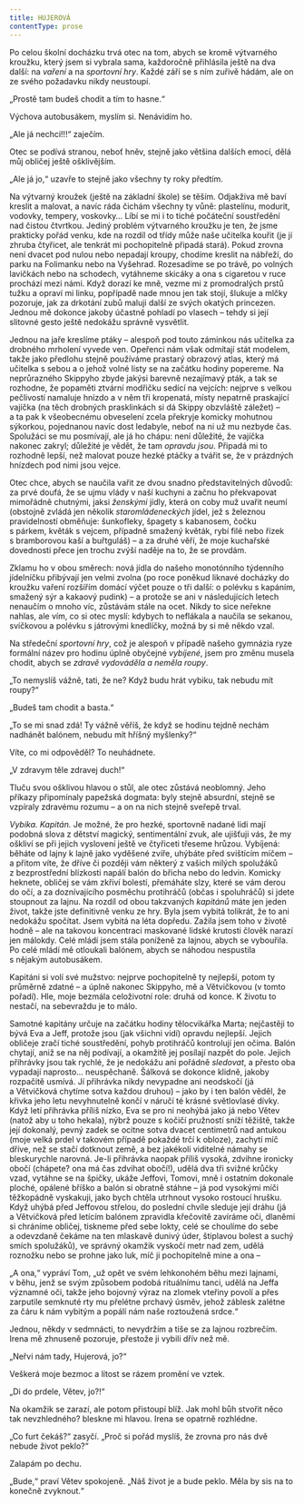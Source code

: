 ```yaml
---
title: HUJEROVÁ
contentType: prose
---
```


Po celou školní docházku trvá otec na tom, abych se kromě výtvarného kroužku, který jsem si vybrala sama, každoročně přihlásila ještě na dva další: na _vaření_ a na _sportovní hry_. Každé září se s ním zuřivě hádám, ale on ze svého požadavku nikdy neustoupí.

„Prostě tam budeš chodit a tím to hasne.“

Výchova autobusákem, myslím si. Nenávidím ho.

„Ale já nechci!!!“ zaječím.

Otec se podívá stranou, neboť hněv, stejně jako většina dalších emocí, dělá můj obličej ještě ošklivějším.

„Ale já jo,“ uzavře to stejně jako všechny ty roky předtím.

  

Na výtvarný kroužek (ještě na základní škole) se těším. Odjakživa mě baví kreslit a malovat, a navíc ráda čichám všechny ty vůně: plastelínu, modurit, vodovky, tempery, voskovky… Líbí se mi i to tiché počáteční soustředění nad čistou čtvrtkou. Jediný problém výtvarného kroužku je ten, že jsme prakticky pořád venku, kde na rozdíl od třídy může naše učitelka kouřit (je jí zhruba čtyřicet, ale tenkrát mi pochopitelně připadá stará). Pokud zrovna není dvacet pod nulou nebo nepadají kroupy, chodíme kreslit na nábřeží, do parku na Folimanku nebo na Vyšehrad. Rozesadíme se po trávě, po volných lavičkách nebo na schodech, vytáhneme skicáky a ona s cigaretou v ruce prochází mezi námi. Když dorazí ke mně, vezme mi z promodralých prstů tužku a opraví mi linku, popřípadě nade mnou jen tak stojí, šlukuje a mlčky pozoruje, jak za drkotání zubů maluji další ze svých okatých princezen. Jednou mě dokonce jakoby účastně pohladí po vlasech – tehdy si její slitovné gesto ještě nedokážu správně vysvětlit.

  

Jednou na jaře kreslíme ptáky – alespoň pod touto záminkou nás učitelka za drobného mrholení vyvede ven. Opeřenci nám však odmítají stát modelem, takže jako předlohu stejně používáme prastarý obrazový atlas, který má učitelka s sebou a o jehož volné listy se na začátku hodiny popereme. Na neprůrazného Skippyho zbyde jakýsi barevně nezajímavý pták, a tak se rozhodne, že popaměti ztvární modřičku sedící na vejcích: nejprve s velkou pečlivostí namaluje hnízdo a v něm tři kropenatá, místy nepatrně praskající vajíčka (na těch drobných prasklinkách si dá Skippy obzvláště záležet) – a ta pak k všeobecnému obveselení zcela překryje komicky mohutnou sýkorkou, pojednanou navíc dost ledabyle, neboť na ni už mu nezbyde čas. Spolužáci se mu posmívají, ale já ho chápu: není důležité, že vajíčka nakonec zakryl; důležité je vědět, že tam _opravdu jsou_. Připadá mi to rozhodně lepší, než malovat pouze hezké ptáčky a tvářit se, že v prázdných hnízdech pod nimi jsou vejce.

  

Otec chce, abych se naučila vařit ze dvou snadno představitelných důvodů: za prvé doufá, že se ujmu vlády v naší kuchyni a začnu ho překvapovat mimořádně chutnými, jaksi _ženskými_ jídly, která on coby muž uvařit neumí (obstojně zvládá jen několik _staromládeneckých_ jídel, jež s železnou pravidelností obměňuje: šunkofleky, špagety s kabanosem, čočku s párkem, květák s vejcem, případně smažený květák, rybí filé nebo řízek s bramborovou kaší a buřtguláš) – a za druhé věří, že moje kuchařské dovednosti přece jen trochu zvýší naděje na to, že se provdám.

Zklamu ho v obou směrech: nová jídla do našeho monotónního týdenního jídelníčku přibývají jen velmi zvolna (po roce poněkud liknavé docházky do kroužku vaření rozšířím domácí výčet pouze o tři další: o polévku s kapáním, smažený sýr a kakaový pudink) – a protože se ani v následujících letech nenaučím o mnoho víc, zůstávám stále na ocet. Nikdy to sice neřekne nahlas, ale vím, co si otec myslí: kdybych to neflákala a naučila se sekanou, svíčkovou a polévku s játrovými knedlíčky, možná by si mě někdo vzal.

  

Na středeční _sportovní hry_, což je alespoň v případě našeho gymnázia ryze formální název pro hodinu úplně obyčejné _vybíjené_, jsem pro změnu musela chodit, abych se _zdravě vydováděla a_ _neměla roupy_.

„To nemyslíš vážně, tati, že ne? Když budu hrát vybiku, tak nebudu mít roupy?“

„Budeš tam chodit a basta.“

„To se mi snad zdá! Ty vážně věříš, že když se hodinu tejdně nechám nadhánět balónem, nebudu mít hříšný myšlenky?“

Víte, co mi odpověděl? To neuhádnete.

„V zdravym těle zdravej duch!“

Tluču svou ošklivou hlavou o stůl, ale otec zůstává neoblomný. Jeho příkazy připomínaly papežská dogmata: byly stejně absurdní, stejně se vzpíraly zdravému rozumu – a on na nich stejně sveřepě trval.

  

_Vybika. Kapitán._ Je možné, že pro hezké, sportovně nadané lidi mají podobná slova z dětství magický, sentimentální zvuk, ale ujišťuji vás, že my oškliví se při jejich vyslovení ještě ve čtyřiceti třeseme hrůzou. Vybíjená: běháte od lajny k lajně jako vyděšené zvíře, uhýbáte před svištícím míčem – a přitom víte, že dříve či později vám některý z vašich milých spolužáků z bezprostřední blízkosti napálí balón do břicha nebo do ledvin. Komicky heknete, obličej se vám zkřiví bolestí, přemáháte slzy, které se vám derou do očí, a za doznívajícího posměchu protihráčů (občas i spoluhráčů) si jdete stoupnout za lajnu. Na rozdíl od obou takzvaných _kapitánů_ máte jen jeden život, takže jste definitivně venku ze hry. Byla jsem vybitá tolikrát, že to ani nedokážu spočítat. Jsem vybitá na léta dopředu. Zažila jsem toho v životě hodně – ale na takovou koncentraci maskované lidské krutosti člověk narazí jen málokdy. Celé mládí jsem stála poníženě za lajnou, abych se vybouřila. Po celé mládí mě otloukali balónem, abych se náhodou nespustila s nějakým autobusákem.

  

Kapitáni si volí své mužstvo: nejprve pochopitelně ty nejlepší, potom ty průměrně zdatné – a úplně nakonec Skippyho, mě a Větvičkovou (v tomto pořadí). Hle, moje bezmála celoživotní role: druhá od konce. K životu to nestačí, na sebevraždu je to málo.

Samotné kapitány určuje na začátku hodiny tělocvikářka Marta; nejčastěji to bývá Eva a Jeff, protože jsou (jak všichni vidí) opravdu nejlepší. Jejich obličeje zračí tiché soustředění, pohyb protihráčů kontrolují jen očima. Balón chytají, aniž se na něj podívají, a okamžitě jej posílají nazpět do pole. Jejich přihrávky jsou tak rychlé, že je nedokážu ani pořádně _sledovat_, a přesto oba vypadají naprosto… neuspěchaně. Šálková se dokonce klidně, jakoby rozpačitě usmívá. Jí přihrávka nikdy nevypadne ani neodskočí (já a Větvičková chytíme sotva každou druhou) – jako by i ten balón věděl, že křivka jeho letu nevyhnutelně končí v náručí té krásné světlovlasé dívky. Když letí přihrávka příliš nízko, Eva se pro ni neohýbá jako já nebo Větev (natož aby u toho hekala), nýbrž pouze s kočičí pružností sníží těžiště, takže její dokonalý, pevný zadek se ocitne sotva dvacet centimetrů nad antukou (moje velká prdel v takovém případě pokaždé trčí k obloze), zachytí míč dříve, než se stačí dotknout země, a bez jakékoli viditelné námahy se bleskurychle narovná. Je-li přihrávka naopak příliš vysoká, zdvihne ironicky obočí (chápete? ona má čas zdvihat obočí!), udělá dva tři svižné krůčky vzad, vytáhne se na špičky, ukáže Jeffovi, Tomovi, mně i ostatním dokonale ploché, opálené bříško a balón si obratně stáhne – já pod vysokými míči těžkopádně vyskakuji, jako bych chtěla utrhnout vysoko rostoucí hrušku. Když uhýbá před Jeffovou střelou, do poslední chvíle sleduje její dráhu (já a Větvičková před letícím balónem zpravidla křečovitě zavíráme oči, dlaněmi si chráníme obličej, tiskneme před sebe lokty, celé se choulíme do sebe a odevzdaně čekáme na ten mlaskavě dunivý úder, štiplavou bolest a suchý smích spolužáků), ve správný okamžik vyskočí metr nad zem, udělá roznožku nebo se prohne jako luk, míč ji pochopitelně mine a ona –

„A ona,“ vypráví Tom, „už opět ve svém lehkonohém běhu mezi lajnami, v běhu, jenž se svým způsobem podobá rituálnímu tanci, udělá na Jeffa významné oči, takže jeho bojovný výraz na zlomek vteřiny povolí a přes zarputile semknuté rty mu přelétne prchavý úsměv, jehož záblesk zalétne za čáru k nám vybitým a popálí nám naše roztoužená srdce.“

  

Jednou, někdy v sedmnácti, to nevydržím a tiše se za lajnou rozbrečím. Irena mě zhnuseně pozoruje, přestože ji vybili dřív než mě.

„Neřvi nám tady, Hujerová, jo?“

Veškerá moje bezmoc a lítost se rázem promění ve vztek.

„Di do prdele, Větev, jo?!“

Na okamžik se zarazí, ale potom přistoupí blíž. Jak mohl bůh stvořit něco tak nevzhledného? bleskne mi hlavou. Irena se opatrně rozhlédne.

„Co furt čekáš?“ zasyčí. „Proč si pořád myslíš, že zrovna pro nás dvě nebude život peklo?“

Zalapám po dechu.

„Bude,“ praví Větev spokojeně. „Náš život je a bude peklo. Měla by sis na to konečně zvyknout.“
